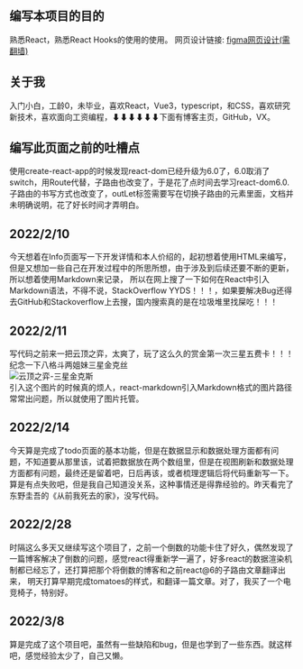 ## 编写本项目的目的
熟悉React，熟悉React Hooks的使用的使用。 网页设计链接: [figma网页设计(需翻墙)](https://www.figma.com/file/h5DYjKsvzEIwWipsjtHrxz/%E7%95%AA%E8%8C%84%E9%97%B9%E9%92%9F%26Todo?node-id=0%3A1)
## 关于我
入门小白，工龄0，未毕业，喜欢React，Vue3，typescript，和CSS，喜欢研究新技术，喜欢面向工资编程，⬇⬇⬇⬇⬇⬇下面有博客主页，GitHub，VX。
## 编写此页面之前的吐槽点
使用create-react-app的时候发现react-dom已经升级为6.0了，6.0取消了switch，用Route代替，子路由也改变了，于是花了点时间去学习react-dom6.0.
子路由的书写方式也改变了，outLet标签需要写在切换子路由的元素里面，文档并未明确说明，花了好长时间才弄明白。
## 2022/2/10
今天想着在Info页面写一下开发详情和本人价绍的，起初想着使用HTML来编写，但是又想加一些自己在开发过程中的所思所想，由于涉及到后续还要不断的更新，所以想着使用Markdown来记录，
所以在网上搜了一下如何在React中引入Markdown语法，不得不说，StackOverflow YYDS！！！，如果要解决Bug还得去GitHub和Stackoverflow上去搜，国内搜索真的是在垃圾堆里找屎吃！！！
## 2022/2/11
写代码之前来一把云顶之弈，太爽了，玩了这么久的赏金第一次三星五费卡！！！纪念一下八格斗两姐妹三星金克丝<br> ![云顶之弈-三星金克斯](https://i.postimg.cc/CKJJvmfZ/IMG-20220211-110340-jpg.jpg)
<br>引入这个图片的时候真的烦人，react-markdown引入Markdown格式的图片路径常常出问题，所以就使用了图片托管。
## 2022/2/14
今天算是完成了todo页面的基本功能，但是在数据显示和数据处理方面都有问题，不知道要从那里该，试着把数据放在两个数组里，但是在视图刷新和数据处理方面都有问题，最终还是留着吧，日后再该，或者梳理逻辑后将代码重新写一下。
算是有点失败吧，但是我自己知道没关系，这种事情还是得靠经验的。昨天看完了东野圭吾的《从前我死去的家》，没写代码。
## 2022/2/28
时隔这么多天又继续写这个项目了，之前一个倒数的功能卡住了好久，偶然发现了一篇博客解决了倒数的问题，感觉react得重新学一遍了，好多react的数据渲染机制都已经忘了，还打算把那个将倒数的博客和之前react@6的子路由文章翻译出来，
明天打算早期完成tomatoes的样式，和翻译一篇文章。对了，我买了一个电竞椅子，特别好。
## 2022/3/8
算是完成了这个项目吧，虽然有一些缺陷和bug，但是也学到了一些东西。就这样吧，感觉经验太少了，自己又懒。
